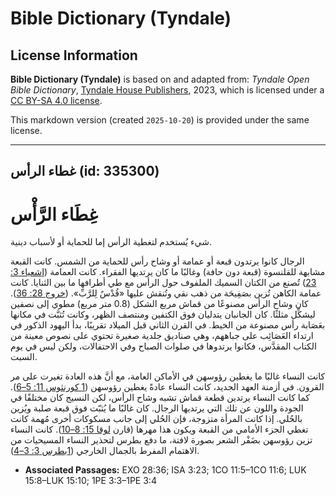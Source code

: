 # Bible Dictionary (Tyndale)

## License Information

**Bible Dictionary (Tyndale)** is based on and adapted from: _Tyndale Open Bible Dictionary_, [Tyndale House Publishers](https://tyndaleopenresources.com/), 2023, which is licensed under a [CC BY-SA 4.0 license](https://creativecommons.org/licenses/by-sa/4.0/legalcode.en).

This markdown version (created `2025-10-20`) is provided under the same license.



--------------------------------

## غطاء الرأس (id: 335300)

غِطَاء الرَّأْس
===============

شيء يُستخدم لتغطية الرأس إما للحماية أو لأسباب دينية.

الرجال كانوا يرتدون قبعة أو عمامة أو وشاح رأس للحماية من الشمس. كانت القبعة مشابهة للقلنسوة (قبعة دون حافة) وغالبًا ما كان يرتديها الفقراء. كانت العمامة ([إشعياء 3: 23](https://ref.ly/Isa3:23)) تُصنع من الكتان السميك الملفوف حول الرأس مع طي أطرافها ما بين الثنايا. كانت عمامة الكاهن تُزين بصَفِيحَة من ذهب نقي وتُنقش عليها «قُدْسٌ لِلرَّبِّ». ([خروج 28: 36](https://ref.ly/Exod28:36)). كان وشاح الرأس مصنوعًا من قماش مربع الشكل (0\.8 متر مربع) مطوي إلى نصفين ليشكِّل مثلثًا. كان الجانبان يتدليان فوق الكتفين ومنتصف الظهر، وكانت تُثبَّت في مكانها بعَصَابة رأس مصنوعة من الخيط. في القرن الثاني قبل الميلاد تقريبًا، بدأ اليهود الذكور في ارتداء العَصَائِب على جباههم، وهي صناديق جلدية صغيرة تحتوي على نصوص معينة من الكتاب المقدَّس، فكانوا يرتدوها في صلوات الصباح وفي الاحتفالات، ولكن ليس في يوم السبت.

كانت النساء غالبًا ما يغطين رؤوسهن في الأماكن العامة، مع أنَّ هذه العادة تغيرت على مر القرون. في أزمنة العهد الجديد، كانت النساء عادةً يغطين رؤوسهن ([1 كورنثوس 11: 5–6](https://ref.ly/1Cor11:5-1Cor11:6)). كما كانت النساء يرتدين قطعة قماش تشبه وشاح الرأس، لكن النسيج كان مختلفًا في الجودة واللون عن تلك التي يرتديها الرجال. كان غالبًا ما يُثبّت فوق قبعة صلبة ويُزين بالحُلي. إذا كانت المرأة متزوجة، فإن الحُلي إلى جانب مسكوكات أخرى مُهمة كانت تغطي الجزء الأمامي من القبعة ويكون هذا مهرها (قارن [لوقا 15: 8–10](https://ref.ly/Luke15:8-Luke15:10)). كانت النساء تزين رؤوسهن بضَفْر الشعر بصورة لافتة، ما دفع بطرس لتحذير النساء المسيحيات من الاهتمام المفرط بالجمال الخارجي ([1بطرس 3: 3–4](https://ref.ly/1Pet3:3-1Pet3:4)).

* **Associated Passages:** EXO 28:36; ISA 3:23; 1CO 11:5–1CO 11:6; LUK 15:8–LUK 15:10; 1PE 3:3–1PE 3:4


